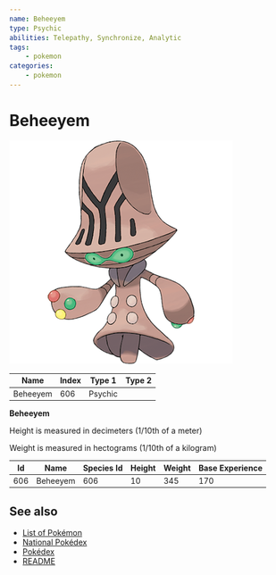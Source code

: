 ```yaml
---
name: Beheeyem
type: Psychic
abilities: Telepathy, Synchronize, Analytic
tags:
    - pokemon
categories:
    - pokemon
---
```


# Beheeyem


![Beheeyem](images/606.png)

| **Name** | **Index** | **Type 1** | **Type 2** |
|----|----|----|----|
| Beheeyem | 606 | Psychic  |  |

**Beheeyem** 


Height is measured in decimeters (1/10th of a meter)

Weight is measured in hectograms (1/10th of a kilogram)

| **Id** | **Name** | **Species Id** | **Height** | **Weight** | **Base Experience** |
|--------|----------|----------------|------------|------------|---------------------|
| 606 | Beheeyem | 606 | 10 | 345 | 170 |


## See also

- [List of Pokémon](../pokemon.md)
- [National Pokédex](../national_pokedex.md)
- [Pokédex](../pokedex.md)
- [README](../README.md)

